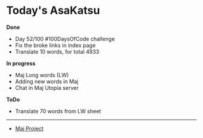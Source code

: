 # Today's AsaKatsu


**Done**

* Day 52/100 #100DaysOfCode challenge
* Fix the broke links in index page
* Translate 10 words, for total 4933

**In progress**

* Maj Long words (LW)
* Adding new words in Maj
* Chat in Maj Utopia server

**ToDo**

* Translate 70 words from LW sheet

----

* [Maj Project](https://sagecode.net/maj/index.html)